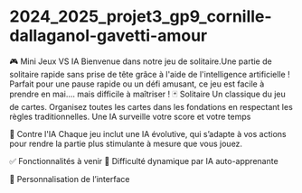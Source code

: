 # 2024_2025_projet3_gp9_cornille-dallaganol-gavetti-amour
🎮 Mini Jeux VS IA
Bienvenue dans notre jeu de solitaire.Une partie de solitaire rapide sans prise de tête grâce à l'aide de l'intelligence artificielle ! Parfait pour une pause rapide ou un défi amusant, ce jeu est facile à prendre en mai.... mais difficile à maîtriser !
🃏 Solitaire
Un classique du jeu de cartes. Organisez toutes les cartes dans les fondations en respectant les règles traditionnelles. Une IA surveille votre score et votre temps

🤖 Contre l'IA
Chaque jeu inclut une IA évolutive, qui s’adapte à vos actions pour rendre la partie plus stimulante à mesure que vous jouez.


✅ Fonctionnalités à venir
🧠 Difficulté dynamique par IA auto-apprenante

🎨 Personnalisation de l’interface
